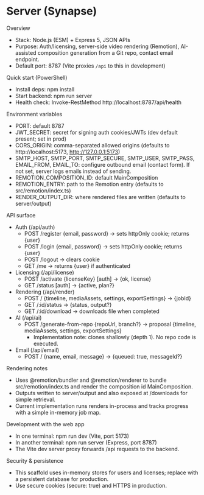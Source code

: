 # Server (Synapse)

Overview

- Stack: Node.js (ESM) + Express 5, JSON APIs
- Purpose: Auth/licensing, server-side video rendering (Remotion), AI-assisted composition generation from a Git repo, contact email endpoint.
- Default port: 8787 (Vite proxies `/api` to this in development)

Quick start (PowerShell)

- Install deps: npm install
- Start backend: npm run server
- Health check: Invoke-RestMethod http://localhost:8787/api/health

Environment variables

- PORT: default 8787
- JWT_SECRET: secret for signing auth cookies/JWTs (dev default present; set in prod)
- CORS_ORIGIN: comma-separated allowed origins (defaults to http://localhost:5173, http://127.0.0.1:5173)
- SMTP_HOST, SMTP_PORT, SMTP_SECURE, SMTP_USER, SMTP_PASS, EMAIL_FROM, EMAIL_TO: configure outbound email (contact form). If not set, server logs emails instead of sending.
- REMOTION_COMPOSITION_ID: default MainComposition
- REMOTION_ENTRY: path to the Remotion entry (defaults to src/remotion/index.ts)
- RENDER_OUTPUT_DIR: where rendered files are written (defaults to server/output)

API surface

- Auth (/api/auth)
  - POST /register {email, password} -> sets httpOnly cookie; returns {user}
  - POST /login {email, password} -> sets httpOnly cookie; returns {user}
  - POST /logout -> clears cookie
  - GET /me -> returns {user} if authenticated
- Licensing (/api/license)
  - POST /activate {licenseKey} [auth] -> {ok, license}
  - GET /status [auth] -> {active, plan?}
- Rendering (/api/render)
  - POST / {timeline, mediaAssets, settings, exportSettings} -> {jobId}
  - GET /:id/status -> {status, output?}
  - GET /:id/download -> downloads file when completed
- AI (/api/ai)
  - POST /generate-from-repo {repoUrl, branch?} -> proposal {timeline, mediaAssets, settings, exportSettings}
    - Implementation note: clones shallowly (depth 1). No repo code is executed.
- Email (/api/email)
  - POST / {name, email, message} -> {queued: true, messageId?}

Rendering notes

- Uses @remotion/bundler and @remotion/renderer to bundle src/remotion/index.ts and render the composition id MainComposition.
- Outputs written to server/output and also exposed at /downloads for simple retrieval.
- Current implementation runs renders in-process and tracks progress with a simple in-memory job map.

Development with the web app

- In one terminal: npm run dev (Vite, port 5173)
- In another terminal: npm run server (Express, port 8787)
- The Vite dev server proxy forwards /api requests to the backend.

Security & persistence

- This scaffold uses in-memory stores for users and licenses; replace with a persistent database for production.
- Use secure cookies (secure: true) and HTTPS in production.
